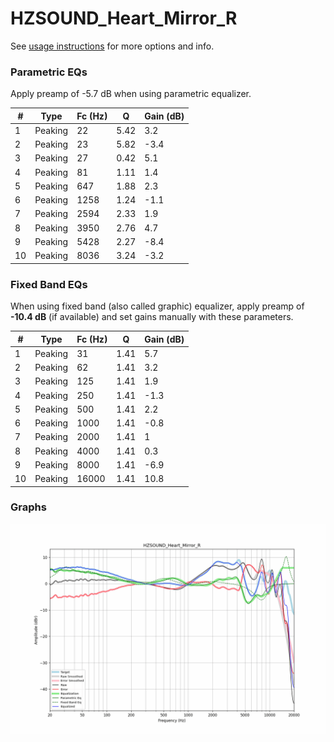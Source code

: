 # HZSOUND_Heart_Mirror_R
See [usage instructions](https://github.com/jaakkopasanen/AutoEq#usage) for more options and info.

### Parametric EQs
Apply preamp of -5.7 dB when using parametric equalizer.

|   # | Type    |   Fc (Hz) |    Q |   Gain (dB) |
|-----|---------|-----------|------|-------------|
|   1 | Peaking |        22 | 5.42 |         3.2 |
|   2 | Peaking |        23 | 5.82 |        -3.4 |
|   3 | Peaking |        27 | 0.42 |         5.1 |
|   4 | Peaking |        81 | 1.11 |         1.4 |
|   5 | Peaking |       647 | 1.88 |         2.3 |
|   6 | Peaking |      1258 | 1.24 |        -1.1 |
|   7 | Peaking |      2594 | 2.33 |         1.9 |
|   8 | Peaking |      3950 | 2.76 |         4.7 |
|   9 | Peaking |      5428 | 2.27 |        -8.4 |
|  10 | Peaking |      8036 | 3.24 |        -3.2 |

### Fixed Band EQs
When using fixed band (also called graphic) equalizer, apply preamp of **-10.4 dB** (if available) and set gains manually with these parameters.

|   # | Type    |   Fc (Hz) |    Q |   Gain (dB) |
|-----|---------|-----------|------|-------------|
|   1 | Peaking |        31 | 1.41 |         5.7 |
|   2 | Peaking |        62 | 1.41 |         3.2 |
|   3 | Peaking |       125 | 1.41 |         1.9 |
|   4 | Peaking |       250 | 1.41 |        -1.3 |
|   5 | Peaking |       500 | 1.41 |         2.2 |
|   6 | Peaking |      1000 | 1.41 |        -0.8 |
|   7 | Peaking |      2000 | 1.41 |         1   |
|   8 | Peaking |      4000 | 1.41 |         0.3 |
|   9 | Peaking |      8000 | 1.41 |        -6.9 |
|  10 | Peaking |     16000 | 1.41 |        10.8 |

### Graphs
![](./HZSOUND_Heart_Mirror_R.png)

